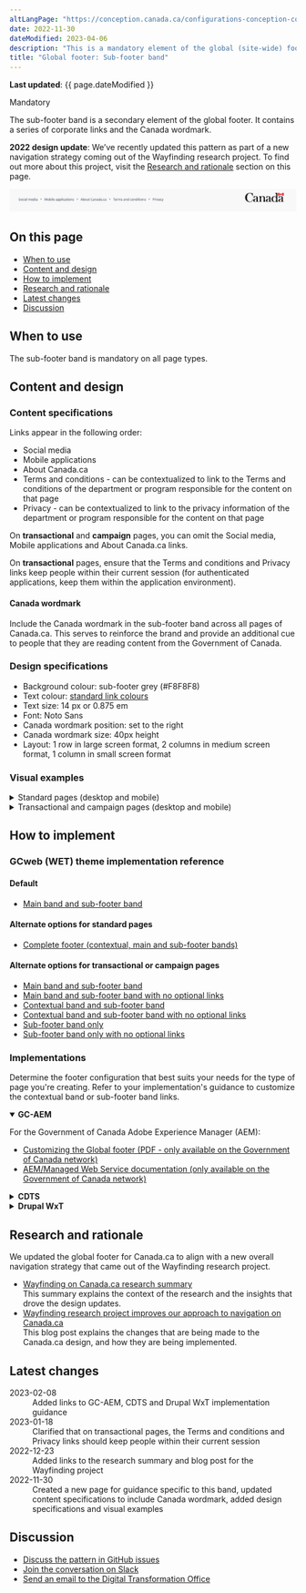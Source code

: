 ```yaml
---
altLangPage: "https://conception.canada.ca/configurations-conception-communes/pied-page-sous.html"
date: 2022-11-30
dateModified: 2023-04-06
description: "This is a mandatory element of the global (site-wide) footer."
title: "Global footer: Sub-footer band"
---
```

<p><strong>Last updated</strong>: {{ page.dateModified }}</p>
<section>
  <p><span class="label label-danger">Mandatory</span></p>
  <p>The sub-footer band is a secondary element of the global footer. It contains a series of corporate links and the Canada wordmark.</p>
  <p><strong>2022 design update</strong>: We’ve recently updated this pattern as part of a new navigation strategy coming
    out of the Wayfinding research project. To find out more about this project, visit the <a href="#research">Research and rationale</a> section on this page.</p>
  <div class="pattern-demo"> <img src="../../images/footer-sub-crop.jpg" class="img-responsive"
				alt=""> </div>
  <h2>On this page</h2>
  <ul>
    <li><a href="#use">When to use</a></li>
    <li><a href="#design">Content and design</a></li>
    <li><a href="#implement">How to implement</a></li>
    <li><a href="#research">Research and rationale</a></li>
    <li><a href="#latest">Latest changes</a></li>
    <li><a href="#discuss">Discussion</a></li>
  </ul>
  <h2 id="use">When to use</h2>
  <p>The sub-footer band is mandatory on all page types.</p>
  <h2 id="design">Content and design</h2>
  <h3>Content specifications</h3>
  <p>Links appear in the following order:</p>
  <ul>
    <li>Social media</li>
    <li>Mobile applications</li>
    <li>About Canada.ca</li>
    <li>Terms and conditions - can be contextualized to link to the Terms and conditions of the department or program responsible for the content on that page</li>
    <li>Privacy - can be contextualized to link to the privacy information of the department or program responsible for the content on that page</li>
  </ul>
  <p>On <strong>transactional</strong> and <strong>campaign</strong> pages, you can omit the Social media, Mobile applications and About Canada.ca links.</p>
  <p>On <strong>transactional</strong> pages, ensure that the Terms and conditions and Privacy links keep people within their current session (for authenticated applications, keep them within the application environment).</p>
</section>
<section>
  <h4>Canada wordmark</h4>
  <p>Include the Canada wordmark in the sub-footer band across all pages of Canada.ca. This serves to reinforce the brand and provide an additional cue to people that they are reading content from  the Government of Canada.</p>
  <h3>Design specifications</h3>
  <ul>
    <li>Background colour: sub-footer grey (#F8F8F8)</li>
    <li>Text colour: <a href="../styles/colours.html">standard link colours</a></li>
    <li>Text size: 14 px or 0.875 em</li>
    <li>Font: Noto Sans</li>
    <li>Canada wordmark position: set to the right</li>
    <li>Canada wordmark size: 40px height</li>
    <li>Layout: 1 row in large screen format, 2 columns in medium screen format, 1 column in small screen format</li>
  </ul>
  <h3>Visual examples</h3>
  <details>
    <summary>Standard pages (desktop and mobile)</summary>
    <div class="pattern-demo mrgn-bttm-md">
      <figure class="mrgn-bttm-lg">
        <figcaption><b>Sub-footer band – large screen</b></figcaption>
        <img src="../../images/footer-sub.jpg" class="img-responsive"
				alt="Diagram of sub-footer band for large screens. Text version below:">
        <details>
          <summary class="wb-toggle" data-toggle="{&quot;print&quot;:&quot;on&quot;}">Text version</summary>
          <p>On large screens the sub-footer band contains links to “Social media,”
            “Mobile applications,” “About Canada.ca,” “Terms and conditions,” and “Privacy,” all aligned to the left in a single
            row. It also includes the Canada wordmark in the same row, aligned to the right.</p>
        </details>
      </figure>
    </div>
    <div class="pattern-demo">
      <figure class="mrgn-bttm-lg">
        <figcaption><b>Sub-footer band – small screen</b></figcaption>
        <img src="../../images/footer-sub-mobile.jpg" class="img-responsive"
				alt="Diagram of sub-footer band for small screens. Text version below:">
        <details>
          <summary class="wb-toggle" data-toggle="{&quot;print&quot;:&quot;on&quot;}">Text version</summary>
          <p>On small screens the sub-footer band contains links to “Social media,”
            “Mobile applications,” “About Canada.ca,” “Terms and conditions,” and “Privacy,” arranged in 2
            columns. Below these links is a final row with the Canada wordmark aligned to the right.</p>
        </details>
      </figure>
    </div>
  </details>
  <details>
    <summary>Transactional and campaign pages (desktop and mobile)</summary>
    <div class="pattern-demo mrgn-bttm-md">
      <figure class="mrgn-bttm-lg">
        <figcaption><b>Minimum sub-footer – large screen</b></figcaption>
        <img src="../../images/footer-min-en.png" class="img-responsive"
						alt="Diagram of minimum sub-footer for large screens. Text version below:">
        <details>
          <summary class="wb-toggle" data-toggle="{&quot;print&quot;:&quot;on&quot;}">Text version</summary>
          <p>On large screens, the minimum sub-footer for transactional and campaign pages includes only the links
            to “Terms and conditions” and “Privacy.” These are aligned to the left in a single row. It also
            includes the Canada wordmark in the same row, aligned to the right.</p>
        </details>
      </figure>
    </div>
    <div class="pattern-demo">
      <figure class="mrgn-bttm-lg">
        <figcaption><b>Minimum sub-footer – small screen</b></figcaption>
        <img src="../../images/footer-min-mobile-en.png" class="img-responsive"
						alt="Diagram of minimum sub-footer for small screens. Text version below:">
        <details>
          <summary class="wb-toggle" data-toggle="{&quot;print&quot;:&quot;on&quot;}">Text version</summary>
          <p>On small screens, the minimum sub-footer for transactional and campaign pages includes only the
            links to “Terms and conditions” and “Privacy.” Below these links is a final row with the Canada wordmark aligned to the right.</p>
        </details>
      </figure>
    </div>
  </details>
</section>
<section>
  <h2 id="implement">How to implement</h2>
  <h3>GCweb (WET) theme implementation reference</h3>
  <h4>Default</h4>
  <ul>
    <li><a href="https://wet-boew.github.io/GCWeb/sites/footers/no-footer-contextual-en.html">Main band and sub-footer band</a></li>
  </ul>
  <h4>Alternate options for standard pages</h4>
  <ul>
    <li><a href="https://wet-boew.github.io/GCWeb/sites/footers/footers-en.html">Complete footer (contextual, main and sub-footer bands)</a></li>
  </ul>
  <h4>Alternate options for transactional or campaign pages</h4>
  <ul>
    <li><a href="https://wet-boew.github.io/GCWeb/sites/footers/no-footer-contextual-en.html">Main band and sub-footer band</a></li>
    <li><a href="https://wet-boew.github.io/GCWeb/sites/footers/only-footer-main-en.html">Main band and sub-footer band with no optional links</a></li>
    <li><a href="https://wet-boew.github.io/GCWeb/sites/footers/no-footer-main-en.html">Contextual band and sub-footer band</a></li>
    <li><a href="https://wet-boew.github.io/GCWeb/sites/footers/only-footer-contextual-en.html">Contextual band and sub-footer band with no optional links</a></li>
    <li><a href="https://wet-boew.github.io/GCWeb/sites/footers/only-footer-corporate-en.html">Sub-footer band only</a></li>
    <li><a href="https://wet-boew.github.io/GCWeb/sites/footers/no-footers-en.html">Sub-footer band only with no optional links</a></li>
  </ul>
</section>
<section>
  <h3>Implementations</h3>
  <p>Determine the footer configuration that best suits your needs for the type of page you're creating. Refer to your implementation's guidance to customize the contextual band or sub-footer band links.</p>
  <div class="wb-tabs mrgn-tp-lg">
    <div class="tabpanels">
      <details id="004" open="open">
        <summary><strong>GC-AEM</strong></summary>
        <p class="mrgn-tp-lg">For the Government of Canada Adobe Experience Manager (AEM):</p>
        <ul>
          <li><a href="https://www.gcpedia.gc.ca/gcwiki/images/2/22/AEM-6.5-Documentation-Unit_3-1-1-_Customizing_Global_Footer.pdf">Customizing the Global footer (PDF - only available on the Government of Canada network)</a></li>
          <li><a href="https://www.gcpedia.gc.ca/wiki/AEM_GC-specific_Documentation_6.5">AEM/Managed Web Service documentation (only available on the Government of Canada network)</a></li>
        </ul>
      </details>
      <details id="005">
        <summary><strong>CDTS</strong></summary>
        <p class="mrgn-tp-lg">For the Centrally Deployed Templates Solution (CDTS):</p>
        <ul>
          <li><a href="https://cdts.service.canada.ca/app/cls/WET/gcweb/v4_0_47/cdts/samples/footer-en.html">Complete footer (contextual, main, sub-footer bands)</a></li>
          <li><a href="https://cenw-wscoe.github.io/sgdc-cdts/docs/index-en.html">CDTS documentation</a></li>
        </ul>
      </details>
      <details id="006">
        <summary><strong>Drupal WxT</strong></summary>
        <p class="mrgn-tp-lg">For Drupal WxT:</p>
        <ul>
          <li><a href="https://drupalwxt.github.io/en/">Drupal WxT documentation</a></li>
        </ul>
        <p>2023 footer update:</p>
        <ul>
          <li><a href="https://github.com/drupalwxt/wxt/releases/tag/4.4.1">Drupal WxT (4.4.1) release notes</a></li>
          <li><a href="https://drupalwxt.github.io/en/docs/general/update/">Drupal WxT update process</a></li>
        </ul>
      </details>
    </div>
  </div>
</section>
<section>
  <h2 id="research">Research and rationale</h2>
  <p>We updated the global footer for Canada.ca to align with a new overall navigation strategy that came out of the
    Wayfinding research project.</p>
  <ul>
    <li><a href="https://blog.canada.ca/research-summaries/wayfinding-on-canada-ca">Wayfinding on Canada.ca research summary</a><br>
      This summary explains the context of the research and the insights that drove the design updates.</li>
    <li><a href="https://blog.canada.ca/2022/12/21/wayfinding-research-project">Wayfinding research project improves our approach to navigation on Canada.ca</a><br>
      This blog post explains the changes that are being made to the Canada.ca design, and how they are being implemented.</li>
  </ul>
</section>
<section>
  <h2 id="latest">Latest changes</h2>
  <dl class="dl-horizontal">
    <dt>
      <time datetime="2023-02-08" class="link-muted">2023-02-08</time>
    </dt>
    <dd>Added links to GC-AEM, CDTS and Drupal WxT implementation guidance</dd>
    <dt>
      <time datetime="2023-01-18" class="link-muted">2023-01-18</time>
    </dt>
    <dd>Clarified that on transactional pages, the Terms and conditions and Privacy links should keep people within their current session</dd>
    <dt>
      <time datetime="2022-12-23" class="link-muted">2022-12-23</time>
    </dt>
    <dd>Added links to the research summary and blog post for the Wayfinding project</dd>
    <dt>
      <time datetime="2022-11-30" class="link-muted">2022-11-30</time>
    </dt>
    <dd>Created a new page for guidance specific to this band, updated content specifications to include Canada wordmark, added design specifications and visual examples</dd>
  </dl>
</section>
<section>
  <h2 id="discuss">Discussion</h2>
  <ul>
    <li><a href="https://github.com/canada-ca/design-system-systeme-conception/issues">Discuss the pattern in GitHub
      issues</a></li>
    <li><a href="https://design-gc-conception.slack.com/join/shared_invite/enQtODE1OTc5Mzg5NzQ4LWQ3MjZjMTdjMjk2ZTZmMTJjYWQ3ZmRiNDYwYjRmN2NjYzQyNjFlNDBlY2FkNWE1ODg2YjExY2QwZmVjN2MwMGM">Join the conversation on Slack</a></li>
    <li><a href="mailto:dto.btn@tbs-sct.gc.ca">Send an email to the Digital Transformation Office</a></li>
  </ul>
</section>
